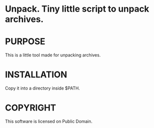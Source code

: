 Unpack. Tiny little script to unpack archives.
==============

PURPOSE
==============
This is a little tool made for unpacking archives.

INSTALLATION
==============
Copy it into a directory inside $PATH.

COPYRIGHT
==============
This software is licensed on Public Domain.

